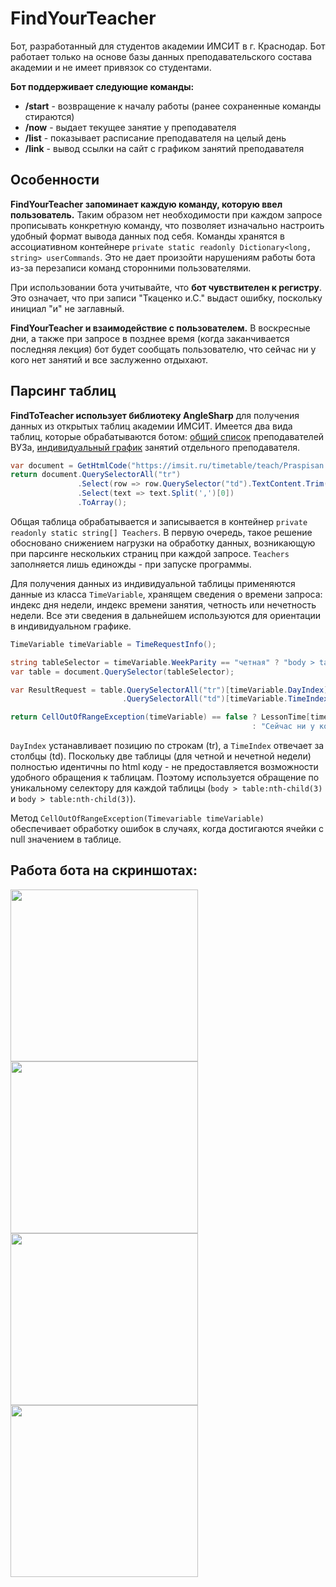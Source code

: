 # FindYourTeacher
Бот, разработанный для студентов академии ИМСИТ в г. Краснодар. Бот работает только на основе базы данных преподавательского состава академии и не имеет привязок со студентами.

**Бот поддерживает следующие команды:**
+ **/start** - возвращение к началу работы (ранее сохраненные команды стираются)
+ **/now** - выдает текущее занятие у преподавателя
+ **/list** - показывает расписание преподавателя на целый день
+ **/link** - вывод ссылки на сайт с графиком занятий преподавателя

## Особенности
**FindYourTeacher запоминает каждую команду, которую ввел пользователь.** Таким образом нет необходимости при каждом запросе прописывать конкретную команду, что позволяет изначально настроить удобный формат вывода данных под себя. Команды хранятся в ассоциативном контейнере `private static readonly Dictionary<long, string> userCommands`. Это не дает произойти нарушениям работы бота из-за перезаписи команд сторонними пользователями.

При использовании бота учитывайте, что **бот чувствителен к регистру**. Это означает, что при записи "Ткаценко и.С." выдаст ошибку, поскольку инициал "и" не заглавный.

**FindYourTeacher и взаимодействие с пользователем.** В воскресные дни, а также при запросе в позднее время (когда заканчивается последняя лекция) бот будет сообщать пользователю, что сейчас ни у кого нет занятий и все заслуженно отдыхают.

## Парсинг таблиц

**FindToTeacher использует библиотеку AngleSharp** для получения данных из открытых таблиц академии ИМСИТ. Имеется два вида таблиц, которые обрабатываются ботом: [общий список](https://imsit.ru/timetable/teach/Praspisan.html) преподавателей ВУЗа, [индивидуальный график](https://imsit.ru/timetable/teach/m1.html) занятий отдельного преподавателя.

```C#
var document = GetHtmlCode("https://imsit.ru/timetable/teach/Praspisan.html");
return document.QuerySelectorAll("tr")
               .Select(row => row.QuerySelector("td").TextContent.Trim())
               .Select(text => text.Split(',')[0])
               .ToArray();
```

Общая таблица обрабатывается и записывается в контейнер `private readonly static string[] Teachers`. В первую очередь, такое решение обосновано снижением нагрузки на обработку данных, возникающую при парсинге нескольких страниц при каждой запросе. `Teachers` заполняется лишь единожды - при запуске программы.

Для получения данных из индивидуальной таблицы применяются данные из класса `TimeVariable`, хранящем сведения о времени запроса: индекс дня недели, индекс времени занятия, четность или нечетность недели. Все эти сведения в дальнейшем используются для ориентации в индивидуальном графике.

```C#
TimeVariable timeVariable = TimeRequestInfo();

string tableSelector = timeVariable.WeekParity == "четная" ? "body > table:nth-child(3)" : "body > table:nth-child(6)";
var table = document.QuerySelector(tableSelector);

var ResultRequest = table.QuerySelectorAll("tr")[timeVariable.DayIndex]
                         .QuerySelectorAll("td")[timeVariable.TimeIndex];

return CellOutOfRangeException(timeVariable) == false ? LessonTime[timeVariable.TimeIndex] + ResultRequest.TextContent
                                                      : "Сейчас ни у кого нет занятий. Все отдыхают!";
```

`DayIndex` устанавливает позицию по строкам (tr), а `TimeIndex` отвечает за столбцы (td). Поскольку две таблицы (для четной и нечетной недели) полностью идентичны по html коду - не предоставляется возможности удобного обращения к таблицам. Поэтому используется обращение по уникальному селектору для каждой таблицы (`body > table:nth-child(3)` и `body > table:nth-child(3)`).

Метод `CellOutOfRangeException(Timevariable timeVariable)` обеспечивает обработку ошибок в случаях, когда достигаются ячейки с null значением в таблице.

## Работа бота на скриншотах:
<img src="https://github.com/user-attachments/assets/49da0a7a-1f99-4dfa-9019-069da12f992f" width="300" height="275">

<img src="https://github.com/user-attachments/assets/65ddad52-135f-485b-ae4b-1805f45acdf7" width="300" height="275">

<img src="https://github.com/user-attachments/assets/cbf451bd-5662-4ad3-8752-50d372c8c2cf" width="300" height="275">

<img src="https://github.com/user-attachments/assets/ad79b8ef-d9b7-44a0-9add-c2c3ac171e52" width="300" height="275">
